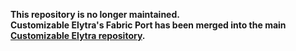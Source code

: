 **This repository is no longer maintained.**  
**Customizable Elytra's Fabric Port has been merged into the main [Customizable Elytra repository](https://github.com/Hidoni/CustomizableElytra).**
